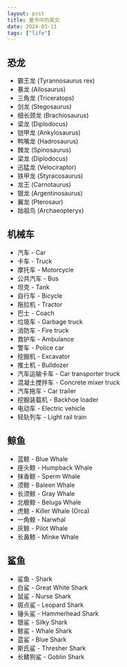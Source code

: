 ```yaml
---
layout: post
title: 童书中的英文
date: 2024-03-11
tags: ["life"]
---
```


## 恐龙

- 霸王龙 (Tyrannosaurus rex)
- 暴龙 (Allosaurus)
- 三角龙 (Triceratops)
- 剑龙 (Stegosaurus)
- 细长颈龙 (Brachiosaurus)
- 梁龙 (Diplodocus)
- 铠甲龙 (Ankylosaurus)
- 鸭嘴龙 (Hadrosaurus)
- 棘龙 (Spinosaurus)
- 梁龙 (Diplodocus)
- 迅猛龙 (Velociraptor)
- 铁甲龙 (Styracosaurus)
- 龙王 (Carnotaurus)
- 银龙 (Argentinosaurus)
- 翼龙 (Pterosaur)
- 始祖鸟 (Archaeopteryx)

## 机械车

- 汽车 - Car
- 卡车 - Truck
- 摩托车 - Motorcycle
- 公共汽车 - Bus
- 坦克 - Tank
- 自行车 - Bicycle
- 拖拉机 - Tractor
- 巴士 - Coach
- 垃圾车 - Garbage truck
- 消防车 - Fire truck
- 救护车 - Ambulance
- 警车 - Police car
- 挖掘机 - Excavator
- 推土机 - Bulldozer
- 汽车运输卡车 - Car transporter truck
- 混凝土搅拌车 - Concrete mixer truck
- 汽车拖车 - Car trailer
- 挖掘装载机 - Backhoe loader
- 电动车 - Electric vehicle
- 轻轨列车 - Light rail train

## 鲸鱼

- 蓝鲸 - Blue Whale
- 座头鲸 - Humpback Whale
- 抹香鲸 - Sperm Whale
- 须鲸 - Baleen Whale
- 长须鲸 - Gray Whale
- 北极鲸 - Beluga Whale
- 虎鲸 - Killer Whale (Orca)
- 一角鲸 - Narwhal
- 灰鲸 - Pilot Whale
- 长鼻鲸 - Minke Whale

## 鲨鱼

- 鲨鱼 - Shark
- 白鲨 - Great White Shark
- 鼠鲨 - Nurse Shark
- 斑点鲨 - Leopard Shark
- 锤头鲨 - Hammerhead Shark
- 银鲨 - Silky Shark
- 鲸鲨 - Whale Shark
- 蓝鲨 - Blue Shark
- 斯氏鲨 - Thresher Shark
- 长鳍狗鲨 - Goblin Shark